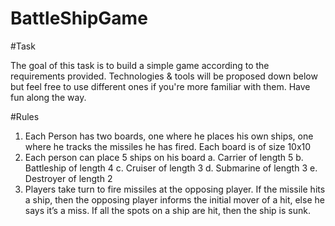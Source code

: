 # BattleShipGame

#Task

The goal of this task is to build a simple game according to the requirements provided.
Technologies & tools will be proposed down below but feel free to use different ones if you're
more familiar with them. Have fun along the way.

#Rules

1. Each Person has two boards, one where he places his own ships, one where he
tracks the missiles he has fired. Each board is of size 10x10
2. Each person can place 5 ships on his board
a. Carrier of length 5
b. Battleship of length 4
c. Cruiser of length 3
d. Submarine of length 3
e. Destroyer of length 2
3. Players take turn to fire missiles at the opposing player. If the missile hits a ship, then
the opposing player informs the initial mover of a hit, else he says it’s a miss. If all the
spots on a ship are hit, then the ship is sunk.
